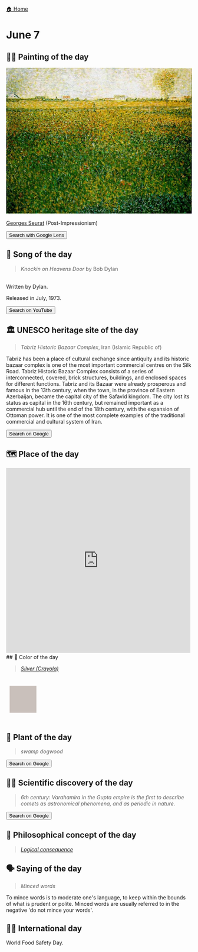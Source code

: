 
[🏠 Home](../../index.md)

# June 7

## 🧑‍🎨 Painting of the day

<img width="600" src="../img/Georges_Seurat_3.jpg">

[Georges Seurat](https://en.wikipedia.org/wiki/Georges_Seurat) (Post-Impressionism)

<button class="btn btn-success"
onclick=" window.open('https://lens.google.com/uploadbyurl?url=https://iretes.github.io/one-a-day/data/img/Georges_Seurat_3.jpg','_blank')">
Search with Google Lens
</button>

## 🎼 Song of the day

> *Knockin on Heavens Door*
by Bob Dylan

<br />Written by Dylan.

Released in July, 1973.

<button class="btn btn-success"
onclick=" window.open('http://www.youtube.com/search?q=Knockin on Heavens Door by Bob Dylan','_blank')">
Search on YouTube
</button>

## 🏛️ UNESCO heritage site of the day

> *Tabriz Historic Bazaar Complex*, Iran (Islamic Republic of)

<p>Tabriz has been a place of cultural exchange since antiquity and its historic bazaar complex is one of the most important commercial centres on the Silk Road. Tabriz Historic Bazaar Complex consists of a series of interconnected, covered, brick structures, buildings, and enclosed spaces for different functions. Tabriz and its Bazaar were already prosperous and famous in the 13th century, when the town, in the province of Eastern Azerbaijan, became the capital city of the Safavid kingdom. The city lost its status as capital in the 16th century, but remained important as a commercial hub until the end of the 18th century, with the expansion of Ottoman power. It is one of the most complete examples of the traditional commercial and cultural system of Iran.</p>

<button class="btn btn-success"
onclick=" window.open('http://www.google.com/search?q=Tabriz Historic Bazaar Complex','_blank')">
Search on Google
</button>

## 🗺️ Place of the day

<iframe
src="https://www.mapcrunch.com"
name="mapcrunch"
width="500"
height="500"
allowTransparency="true"
scrolling="no"
frameborder="0"
>
</iframe>
## 🎨 Color of the day

> *[Silver (Crayola)](https://en.wikipedia.org/wiki/Silver_(color)#Silver_(Crayola))*

<div style="color:#C9C0BB; font-size: 100px;">&#9632;</div>

## 🌿 Plant of the day

> *swamp dogwood*

<button class="btn btn-success"
onclick=" window.open('http://www.google.com/search?q=swamp dogwood','_blank')">
Search on Google
</button>

## 🧑‍🔬 Scientific discovery of the day

> *6th century: Varahamira in the Gupta empire is the first to describe comets as astronomical phenomena, and as periodic in nature.*

<button class="btn btn-success"
onclick=" window.open('http://www.google.com/search?q=6th century: Varahamira in the Gupta empire is the first to describe comets as astronomical phenomena, and as periodic in nature.','_blank')">
Search on Google
</button>

## 💭 Philosophical concept of the day

> *[Logical consequence](https://en.wikipedia.org/wiki/Logical_consequence)*

## 🗣️ Saying of the day

> *Minced words*

To mince words is to moderate one's language, to keep within the bounds of  what is prudent or polite. Minced words are usually referred to in the negative 'do not mince your words'.

## 🏳️‍🌈 International day

World Food Safety Day.